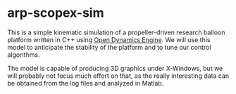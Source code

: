 # arp-scopex-sim
This is a simple kinematic simulation of a propeller-driven research balloon platform written in C++ using [Open Dynamics Engine](http://ode.org/wiki/index.php?title=Manual). We will use this model to anticipate the stability of the platform and to tune our control algorithms.

The model is capable of producing 3D graphics under X-Windows, but we will probably not focus much effort on that, as the really interesting data can be obtained from the log files and analyzed in Matlab.
